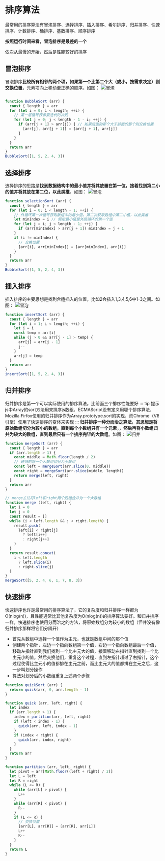 # 排序算法

最常用的排序算法有冒泡排序、选择排序、插入排序、希尔排序、归并排序、快速排序、计数排序、桶排序、基数排序、顺序排序

**按照运行时间来看，冒泡排序是最差的一个**

依次从最慢的开始，然后是性能较好的排序

## 冒泡排序
冒泡排序**比较所有相邻的两个项，如果第一个比第二个大（或小，按需求决定）则交换位置**，元素项向上移动至正确的顺序。如图：
![冒泡](/img/bubble.gif)
``` js

function BubbleSort (arr) {
  const { length } = arr
  for (let i = 0; i < length; ++i) {
    // 第一层循环表示要迭代的次数
    for (let j = 0; j < length - 1 - i; ++j) {
      if (arr[j + 1] > arr[j]) { // 如果后面的那个大于前面的那个则交换位置
        [arr[j], arr[j + 1]] = [arr[j + 1], arr[j]]
      }
    }
  }
  return arr
}
BubbleSort([1, 5, 2, 4, 3])
```
## 选择排序
选择排序的思路是**找到数据结构中的最小值并将其放置在第一位，接着找到第二小的值并将其放在第二位，以此类推**。如图：
![冒泡](/img/selection.gif)
``` js
function selectionSort (arr) {
  const { length } = arr
  for (let i = 0; i < length - 1; ++i) {
    // 外循环第一次循环获取数组中的最小值，第二次获取数组中第二小值，以此类推
    let minIndex = i // 假定最小值是外层循环的第一个值
    for (let j = i; j < length - 1; ++j) {
      if (arr[minIndex] > arr[j + 1]) minIndex = j + 1
    }
    if (i != minIndex) {
      // 交换位置
      [arr[i], arr[minIndex]] = [arr[minIndex], arr[i]]
    }
  }
  return arr
}
BubbleSort([1, 5, 2, 4, 3])
```

## 插入排序
插入排序的主要思想是找到合适插入的位置，比如2会插入1,3,4,5,6中1-3之间。如图：
![冒泡](/img/insert.gif)
``` js
function insertSort (arr) {
  const { length } = arr
  for (let i = 1; i < length; ++i) {
    let j = i
    const temp = arr[i]
    while (j > 0 && arr[j - 1] > temp) {
      arr[j] = arr[j - 1]
      j--
    }
    arr[j] = temp
  }
  return arr
}
insertSort([1, 5, 2, 4, 3])
```
## 归并排序
归并排序是第一个可以实际使用的排序算法，比前面三个排序性能要好
::: tip 提示
  js中Array的sort方法用来排序js数组，ECMAScript没有定义用哪个排序算法，Mozilla Firfox使用的归并排序作为Array.prototype.sort的实现，而Chrome（V8引擎）使用了快速排序的变体来实现
:::
**归并排序一种分而治之算法，其思想是将原始数组切分为较小的数组，直到每个小数组只有一个元素，，然后再将小数组归并为较大的数组，直到最后只有一个排序完毕的大数组**。如图：
![归并](/img/merge.jpg)
``` js
function mergeSort (arr) {
  const { length } = arr
  if (arr.length > 1) {
    const middle = Math.floor(length / 2)
    // 递归的将一个大数组切分为小数组
    const left = mergeSort(arr.slice(0, middle))
    const right = mergeSort(arr.slice(middle, length))
    return merge(left, right)
  }
  return arr
}

// merge方法将left和right两个数组合并为一个大数组 
function merge (left, right) {
  let i = 0
  let j = 0
  const result = []
  while (i < left.length && j < right.length) {
    result.push(
      left[i] < right[j]
        ? left[i++]
        : right[j++]
    )
  }
  return result.concat(
    i < left.length
      ? left.slice(i)
      : right.slice(j)
  )
}
mergeSort([5, 2, 4, 6, 1, 7, 8, 3])
```
## 快速排序
快速排序也许是最常用的排序算法了，它的复杂度和归并排序一样都为O(nlog(n))，且性能通常比其他复杂度为O(nlog(n))的排序算法要好。和归并排序一样，快速排序也使用分而治之的方法，将原始数组分为较小的数组（但并没有像归并排序那样将它们分隔开）

* 首先从数组中选择一个值作为主元，也就是数组中间的那个值
* 创建两个指针，左边一个指向数组第一个值，右边一个指向数组最后一个值，移动左指针直到我们找到一个比主元大的值，接着移动右指针直到找到一个比主元小的值，然后交换他们，重复这个过程，直到左指针超过了右指针，这个过程使得比主元小的值都排在主元之前，而比主元大的值都排在主元之后，这一步叫划分操作
* 算法对划分后的小数组重复上述两个步骤
``` js
function quickSort (arr) {
  return quick(arr, 0, arr.length - 1)
}

function quick (arr, left, right) {
  let index
  if (arr.length > 1) {
    index = partition(arr, left, right)
    if (left < index - 1) {
      quick(arr, left, index - 1)
    }
    if (index < right) {
      quick(arr, index, right)
    }
  }
  return arr
}

function partition (arr, left, right) {
  let pivot = arr[Math.floor((left + right) / 2)]
  let L = left
  let R = right
  while (L <= R) {
    while (arr[L] > pivot) {
      L++
    }
    while (arr[R] < pivot) {
      R--
    }
    if (L <= R) {
      // 交换位置
      [arr[L], arr[R]] = [arr[R], arr[L]]
      L++
      R--
    }
  }
  return L
}
```